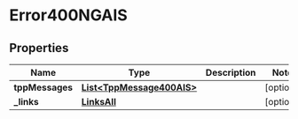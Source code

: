 # Error400NGAIS

## Properties
Name | Type | Description | Notes
------------ | ------------- | ------------- | -------------
**tppMessages** | [**List&lt;TppMessage400AIS&gt;**](TppMessage400AIS.md) |  |  [optional]
**_links** | [**LinksAll**](LinksAll.md) |  |  [optional]
